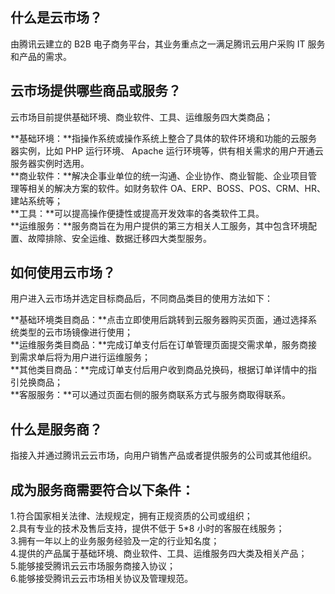 ## 什么是云市场？

由腾讯云建立的 B2B 电子商务平台，其业务重点之一满足腾讯云用户采购 IT 服务和产品的需求。

## 云市场提供哪些商品或服务？

云市场目前提供基础环境、商业软件、工具、运维服务四大类商品；

**基础环境：**指操作系统或操作系统上整合了具体的软件环境和功能的云服务器实例，比如 PHP 运行环境、 Apache 运行环境等，供有相关需求的用户开通云服务器实例时选用。  
**商业软件：**解决企事业单位的统一沟通、企业协作、商业智能、企业项目管理等相关的解决方案的软件。如财务软件 OA、ERP、BOSS、POS、CRM、HR、建站系统等；  
**工具：**可以提高操作便捷性或提高开发效率的各类软件工具。  
**运维服务：**服务商旨在为用户提供的第三方相关人工服务，其中包含环境配置、故障排除、安全运维、数据迁移四大类型服务。

## 如何使用云市场？

用户进入云市场并选定目标商品后，不同商品类目的使用方法如下：

**基础环境类目商品：**点击立即使用后跳转到云服务器购买页面，通过选择系统类型的云市场镜像进行使用；  
**运维服务类目商品：**完成订单支付后在订单管理页面提交需求单，服务商接到需求单后将为用户进行运维服务；  
**其他类目商品：**完成订单支付后用户收到商品兑换码，根据订单详情中的指引兑换商品；  
**客服服务：**可以通过页面右侧的服务商联系方式与服务商取得联系。  

## 什么是服务商？

指接入并通过腾讯云云市场，向用户销售产品或者提供服务的公司或其他组织。

## 成为服务商需要符合以下条件：

1.符合国家相关法律、法规规定，拥有正规资质的公司或组织；  
2.具有专业的技术及售后支持，提供不低于 5*8 小时的客服在线服务；  
3.拥有一年以上的业务服务经验及一定的行业知名度；  
4.提供的产品属于基础环境、商业软件、工具、运维服务四大类及相关产品；  
5.能够接受腾讯云云市场服务商接入协议；  
6.能够接受腾讯云云市场相关协议及管理规范。  